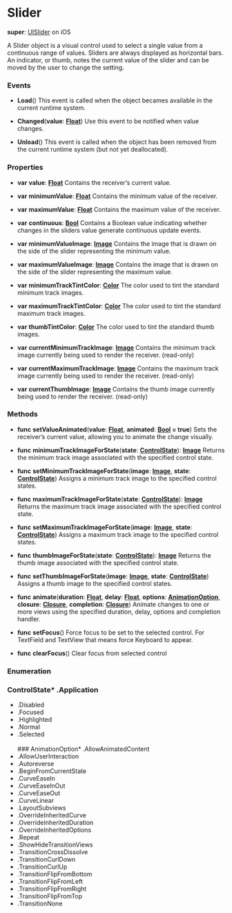 # Slider

**super**: [UISlider](UISlider.md) on iOS

A Slider object is a visual control used to select a single value from a continuous range of values. Sliders are always displayed as horizontal bars. An indicator, or thumb, notes the current value of the slider and can be moved by the user to change the setting.

### Events

* **Load**()
This event is called when the object becames available in the current runtime system.

* **Changed**(**value**: <strong>[Float](../gravity/types.md)</strong>)
Use this event to be notified when value changes.

* **Unload**()
This event is called when the object has been removed from the current runtime system (but not yet deallocated).

</ul>

### Properties

* **var** **value**: **[Float](../gravity/types.md)**
Contains the receiver’s current value.

* **var** **minimumValue**: **[Float](../gravity/types.md)**
Contains the minimum value of the receiver.

* **var** **maximumValue**: **[Float](../gravity/types.md)**
Contains the maximum value of the receiver.

* **var** **continuous**: **[Bool](../gravity/types.md)**
Contains a Boolean value indicating whether changes in the sliders value generate continuous update events.

* **var** **minimumValueImage**: **[Image](image.md)**
Contains the image that is drawn on the side of the slider representing the minimum value.

* **var** **maximumValueImage**: **[Image](image.md)**
Contains the image that is drawn on the side of the slider representing the maximum value.

* **var** **minimumTrackTintColor**: **[Color](color.md)**
The color used to tint the standard minimum track images.

* **var** **maximumTrackTintColor**: **[Color](color.md)**
The color used to tint the standard maximum track images.

* **var** **thumbTintColor**: **[Color](color.md)**
The color used to tint the standard thumb images.

* **var** **currentMinimumTrackImage**: **[Image](image.md)**
Contains the minimum track image currently being used to render the receiver. \(read-only\)

* **var** **currentMaximumTrackImage**: **[Image](image.md)**
Contains the maximum track image currently being used to render the receiver. \(read-only\)

* **var** **currentThumbImage**: **[Image](image.md)**
Contains the thumb image currently being used to render the receiver. \(read-only\)

</ul>

### Methods

* **func** **setValueAnimated**(**value**: <strong>[Float](../gravity/types.md)</strong>, **animated**: <strong>[Bool](../gravity/types.md) = true</strong>)
Sets the receiver’s current value, allowing you to animate the change visually.

* **func** **minimumTrackImageForState**(**state**: <strong><a href="#_enum_ControlState">ControlState</a></strong>): <strong>[Image](image.md)</strong> 
Returns the minimum track image associated with the specified control state.

* **func** **setMinimumTrackImageForState**(**image**: <strong>[Image](image.md)</strong>, **state**: <strong><a href="#_enum_ControlState">ControlState</a></strong>)
Assigns a minimum track image to the specified control states.

* **func** **maximumTrackImageForState**(**state**: <strong><a href="#_enum_ControlState">ControlState</a></strong>): <strong>[Image](image.md)</strong> 
Returns the maximum track image associated with the specified control state.

* **func** **setMaximumTrackImageForState**(**image**: <strong>[Image](image.md)</strong>, **state**: <strong><a href="#_enum_ControlState">ControlState</a></strong>)
Assigns a maximum track image to the specified control states.

* **func** **thumbImageForState**(**state**: <strong><a href="#_enum_ControlState">ControlState</a></strong>): <strong>[Image](image.md)</strong> 
Returns the thumb image associated with the specified control state.

* **func** **setThumbImageForState**(**image**: <strong>[Image](image.md)</strong>, **state**: <strong><a href="#_enum_ControlState">ControlState</a></strong>)
Assigns a thumb image to the specified control states.

* **func** **animate**(**duration**: <strong>[Float](../gravity/types.md)</strong>, **delay**: <strong>[Float](../gravity/types.md)</strong>, **options**: <strong><a href="#_enum_AnimationOption">AnimationOption</a></strong>, **closure**: <strong>[Closure](../gravity/closures.md)</strong>, **completion**: <strong>[Closure](../gravity/closures.md)</strong>)
Animate changes to one or more views using the specified duration, delay, options and completion handler.

* **func** **setFocus**()
Force focus to be set to the selected control. For TextField and TextView that means force Keyboard to appear.

* **func** **clearFocus**()
Clear focus from selected control

</ul>

</ul>

### Enumeration

### ControlState* .Application
* .Disabled
* .Focused
* .Highlighted
* .Normal
* .Selected
<br><br>### AnimationOption* .AllowAnimatedContent
* .AllowUserInteraction
* .Autoreverse
* .BeginFromCurrentState
* .CurveEaseIn
* .CurveEaseInOut
* .CurveEaseOut
* .CurveLinear
* .LayoutSubviews
* .OverrideInheritedCurve
* .OverrideInheritedDuration
* .OverrideInheritedOptions
* .Repeat
* .ShowHideTransitionViews
* .TransitionCrossDissolve
* .TransitionCurlDown
* .TransitionCurlUp
* .TransitionFlipFromBottom
* .TransitionFlipFromLeft
* .TransitionFlipFromRight
* .TransitionFlipFromTop
* .TransitionNone
<br><br></ul>

